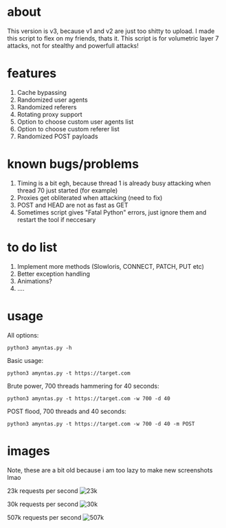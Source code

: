 # about
This version is v3, because v1 and v2 are just too shitty to upload. I made this script to flex on my friends, thats it.
This script is for volumetric layer 7 attacks, not for stealthy and powerfull attacks!

# features
1. Cache bypassing
2. Randomized user agents
3. Randomized referers
4. Rotating proxy support
5. Option to choose custom user agents list
6. Option to choose custom referer list
7. Randomized POST payloads

# known bugs/problems
1. Timing is a bit egh, because thread 1 is already busy attacking when thread 70 just started (for example)
2. Proxies get obliterated when attacking (need to fix)
3. POST and HEAD are not as fast as GET
4. Sometimes script gives "Fatal Python" errors, just ignore them and restart the tool if neccesary

# to do list
1. Implement more methods (Slowloris, CONNECT, PATCH, PUT etc)
2. Better exception handling
3. Animations?
4. ....

# usage
All options:
```
python3 amyntas.py -h
```

Basic usage:
```
python3 amyntas.py -t https://target.com
```

Brute power, 700 threads hammering for 40 seconds:
```
python3 amyntas.py -t https://target.com -w 700 -d 40
```

POST flood, 700 threads and 40 seconds:
```
python3 amyntas.py -t https://target.com -w 700 -d 40 -m POST
```

# images
Note, these are a bit old because i am too lazy to make new screenshots lmao

23k requests per second
![23k](https://github.com/Switch1024/amyntas/blob/main/images/23k_dstat.png?raw=true)

30k requests per second
![30k](https://github.com/Switch1024/amyntas/blob/main/images/30k_dstat.png?raw=true)

507k requests per second
![507k](https://github.com/Switch1024/amyntas/blob/main/images/507k_dstat.png?raw=true)
